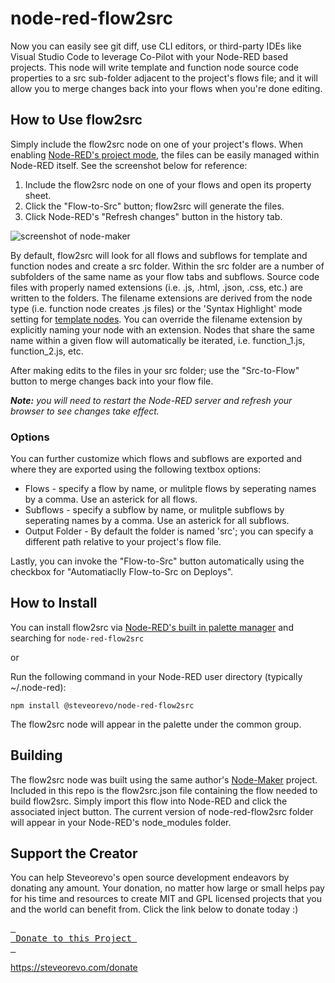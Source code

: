 # node-red-flow2src
Now you can easily see git diff, use CLI editors, or third-party IDEs like Visual Studio Code to leverage Co-Pilot with your Node-RED based projects. This node will write template and function node source code properties to a src sub-folder adjacent to the project's flows file; and it will allow you to merge changes back into your flows when you're done editing.

## How to Use flow2src
Simply include the flow2src node on one of your project's flows. When enabling [Node-RED's project mode](https://nodered.org/docs/user-guide/projects/), the files can be easily managed within Node-RED itself. See the screenshot below for reference:

1) Include the flow2src node on one of your flows and open its property sheet.
2) Click the "Flow-to-Src" button; flow2src will generate the files. 
3) Click Node-RED's "Refresh changes" button in the history tab. 

![screenshot of node-maker](https://raw.github.com/steveorevo/node-red-flow2src/main/images/flow2src.jpg)

By default, flow2src will look for all flows and subflows for template and function nodes and create a src folder. Within the src folder are a number of subfolders of the same name as your flow tabs and subflows. Source code files with properly named
extensions (i.e. .js, .html, .json, .css, etc.) are written to the folders. The filename extensions are derived from the node type (i.e. function node creates .js files) or the 'Syntax Highlight' mode setting for [template nodes](https://nodered.org/docs/user-guide/nodes#template). You can override the filename extension by explicitly naming your node with an extension. Nodes that share the same name within a given flow will automatically be iterated, i.e. function_1.js, function_2.js, etc.

After making edits to the files in your src folder; use the "Src-to-Flow" button to merge changes back into your flow file. 

***Note:*** *you will need to restart the Node-RED server and refresh your browser to see changes take effect.*

### Options
You can further customize which flows and subflows are exported and where they are exported using the following textbox options:

* Flows - specify a flow by name, or mulitple flows by seperating names by a comma. Use an asterick for all flows.
* Subflows - specify a subflow by name, or mulitple subflows by seperating names by a comma. Use an asterick for all subflows.
* Output Folder - By default the folder is named 'src'; you can specify a different path relative to your project's flow file.

Lastly, you can invoke the "Flow-to-Src" button automatically using the checkbox for "Automatiaclly Flow-to-Src on Deploys".

## How to Install
You can install flow2src via [Node-RED's built in palette manager](https://nodered.org/docs/user-guide/editor/palette/manager) and searching for `node-red-flow2src`

or 

Run the following command in your Node-RED user directory (typically ~/.node-red):

    npm install @steveorevo/node-red-flow2src

The flow2src node will appear in the palette under the common group.

## Building
The flow2src node was built using the same author's [Node-Maker](https://github.com/steveorevo/node-maker) project. Included in this repo is the flow2src.json file containing the flow needed to build flow2src. Simply import this flow into Node-RED and click the associated inject button. The current version of node-red-flow2src folder will appear in your Node-RED's node_modules folder. 

## Support the Creator
You can help Steveorevo's open source development endeavors by donating any amount. Your donation, no matter how large or small helps pay for his time and resources to create MIT and GPL licensed projects that you and the world can benefit from. Click the link below to donate today :)
<div>
         

[<kbd> <br> Donate to this Project <br> </kbd>][KBD]


</div>


<!---------------------------------------------------------------------------->

[KBD]: https://steveorevo.com/donate

https://steveorevo.com/donate
